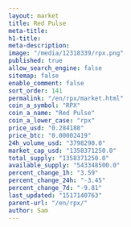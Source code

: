 ```yaml
---
layout: market
title: Red Pulse
meta-title: 
h1-title: 
meta-description: 
image: "/media/12318339/rpx.png"
published: true
allow_search_engine: false
sitemap: false
enable_comment: false
sort_order: 141
permalink: "/en/rpx/market.html"
coin_a_symbol: "RPX"
coin_a_name: "Red Pulse"
coin_a_lower_case: "rpx"
price_usd: "0.284188"
price_btc: "0.00002419"
24h_volume_usd: "3798290.0"
market_cap_usd: "1358371250.0"
total_supply: "1358371250.0"
available_supply: "543348500.0"
percent_change_1h: "3.59"
percent_change_24h: "-3.45"
percent_change_7d: "-9.81"
last_updated: "1517140763"
parent-url: "/en/rpx/"
author: Sam
---
```


